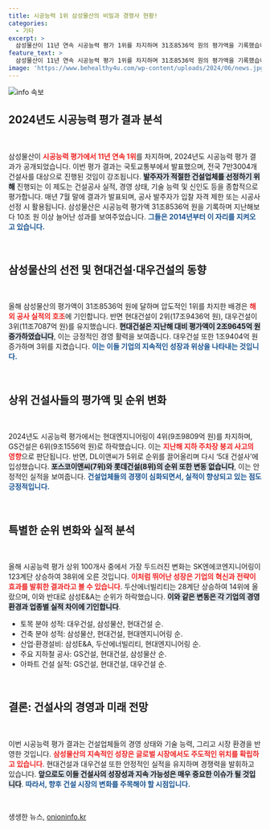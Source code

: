 ```yaml
---
title: 시공능력 1위 삼성물산의 비밀과 경쟁사 현황!
categories:
  - 기타
excerpt: >
  삼성물산이 11년 연속 시공능력 평가 1위를 차지하며 31조8536억 원의 평가액을 기록했습니다. 현대건설과 대우건설이 각각 2위와 3위를 유지한 가운데, 업계 판도를 뒤흔든 다양한 순위 변동이 주목받고 있습니다!
feature_text: >
  삼성물산이 11년 연속 시공능력 평가 1위를 차지하며 31조8536억 원의 평가액을 기록했습니다. 현대건설과 대우건설이 각각 2위와 3위를 유지한 가운데, 업계 판도를 뒤흔든 다양한 순위 변동이 주목받고 있습니다!
image: 'https://www.behealthy4u.com/wp-content/uploads/2024/06/news.jpg'
---
```


<p><img src="https://www.behealthy4u.com/wp-content/uploads/2024/06/news.jpg" alt="info 속보" /></p>

<h2 data-ke-size="size26">2024년도 시공능력 평가 결과 분석</h2>

<p data-ke-size="size16">&nbsp;</p>

<p>삼성물산이 <b><span style="color: #ee2323;">시공능력 평가에서 11년 연속 1위</span></b>를 차지하며, 2024년도 시공능력 평가 결과가 공개되었습니다. 이번 평가 결과는 국토교통부에서 발표했으며, 전국 7만3004개 건설사를 대상으로 진행된 것임이 강조됩니다. <b><span style="background-color: #21538527;">발주자가 적절한 건설업체를 선정하기 위해</span></b> 진행되는 이 제도는 건설공사 실적, 경영 상태, 기술 능력 및 신인도 등을 종합적으로 평가합니다. 매년 7월 말에 결과가 발표되며, 공사 발주자가 입찰 자격 제한 또는 시공사 선정 시 활용됩니다. 삼성물산은 시공능력 평가액 31조8536억 원을 기록하며 지난해보다 10조 원 이상 늘어난 성과를 보여주었습니다. <b><span style="color: #1a5490;">그들은 2014년부터 이 자리를 지켜오고 있습니다.</span></b></p>

<p data-ke-size="size16">&nbsp;</p>

<h2 data-ke-size="size26">삼성물산의 선전 및 현대건설·대우건설의 동향</h2>

<p data-ke-size="size16">&nbsp;</p>

<p>올해 삼성물산의 평가액이 31조8536억 원에 달하며 압도적인 1위를 차지한 배경은 <b><span style="color: #ee2323;">해외 공사 실적의 호조</span></b>에 기인합니다. 반면 현대건설이 2위(17조9436억 원), 대우건설이 3위(11조7087억 원)를 유지했습니다. <b><span style="background-color: #21538527;">현대건설은 지난해 대비 평가액이 2조9645억 원 증가하였습니다</span></b>, 이는 긍정적인 경영 활력을 보여줍니다. 대우건설 또한 1조9404억 원 증가하며 3위를 지켰습니다. <b><span style="color: #1a5490;">이는 이들 기업의 지속적인 성장과 위상을 나타내는 것입니다.</span></b></p>

<p data-ke-size="size16">&nbsp;</p>

<h2 data-ke-size="size26">상위 건설사들의 평가액 및 순위 변화</h2>

<p data-ke-size="size16">&nbsp;</p>

<p>2024년도 시공능력 평가에서는 현대엔지니어링이 4위(9조9809억 원)를 차지하며, GS건설은 6위(9조1556억 원)로 하락했습니다. 이는 <b><span style="color: #ee2323;">지난해 지하 주차장 붕괴 사고의 영향</span></b>으로 판단됩니다. 반면, DL이앤씨가 5위로 순위를 끌어올리며 다시 ‘5대 건설사’에 입성했습니다. <b><span style="background-color: #21538527;">포스코이앤씨(7위)와 롯데건설(8위)의 순위 또한 변동 없습니다</span></b>, 이는 안정적인 실적을 보여줍니다. <b><span style="color: #1a5490;">건설업체들의 경쟁이 심화되면서, 실적이 향상되고 있는 점도 긍정적입니다.</span></b></p>

<p data-ke-size="size16">&nbsp;</p>

<h2 data-ke-size="size26">특별한 순위 변화와 실적 분석</h2>

<p data-ke-size="size16">&nbsp;</p>

<p>올해 시공능력 평가 상위 100개사 중에서 가장 두드러진 변화는 SK엔에코엔지니어링이 123계단 상승하여 38위에 오른 것입니다. <b><span style="color: #ee2323;">이처럼 뛰어난 성장은 기업의 혁신과 전략이 효과를 발휘한 결과라고 볼 수 있습니다</span></b>. 두산에너빌리티는 28계단 상승하여 14위에 올랐으며, 이와 반대로 삼성E&amp;A는 순위가 하락했습니다. <b><span style="background-color: #21538527;">이와 같은 변동은 각 기업의 경영 환경과 업종별 실적 차이에 기인합니다</span></b>. </p>

<ul>
  <li>토목 분야 성적: 대우건설, 삼성물산, 현대건설 순.</li>
  <li>건축 분야 성적: 삼성물산, 현대건설, 현대엔지니어링 순.</li>
  <li>산업·환경설비: 삼성E&A, 두산에너빌리티, 현대엔지니어링 순.</li>
  <li>주요 지하철 공사: GS건설, 현대건설, 삼성물산 순.</li>
  <li>아파트 건설 실적: GS건설, 현대건설, 대우건설 순.</li>
</ul>

<p data-ke-size="size16">&nbsp;</p>

<h2 data-ke-size="size26">결론: 건설사의 경영과 미래 전망</h2>

<p data-ke-size="size16">&nbsp;</p>

<p>이번 시공능력 평가 결과는 건설업체들의 경영 상태와 기술 능력, 그리고 시장 환경을 반영한 것입니다. <b><span style="color: #ee2323;">삼성물산의 지속적인 성장은 글로벌 시장에서도 주도적인 위치를 확립하고 있습니다</span></b>. 현대건설과 대우건설 또한 안정적인 실적을 유지하며 경쟁력을 발휘하고 있습니다. <b><span style="background-color: #21538527;">앞으로도 이들 건설사의 성장성과 지속 가능성은 매우 중요한 이슈가 될 것입니다</span></b>. <b><span style="color: #1a5490;">따라서, 향후 건설 시장의 변화를 주목해야 할 시점입니다.</span></b> </p>

<p data-ke-size="size16">&nbsp;</p>
생생한 뉴스, <a href="https://onioninfo.kr" rel="dofollow">onioninfo.kr</a>


